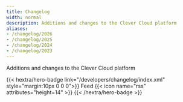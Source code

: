 ```yaml
---
title: Changelog
width: normal
description: Additions and changes to the Clever Cloud platform
aliases:
- /changelog/2026
- /changelog/2025
- /changelog/2024
- /changelog/2023
---
```


Additions and changes to the Clever Cloud platform

{{< hextra/hero-badge link="/developers/changelog/index.xml" style="margin:10px 0 0 0">}}
  Feed
  {{< icon name="rss" attributes="height=14" >}}
{{< /hextra/hero-badge >}}
